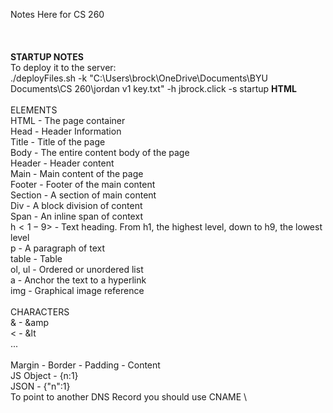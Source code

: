 Notes Here for CS 260\
\
\
\
**STARTUP NOTES**
\
To deploy it to the server:
\
./deployFiles.sh -k "C:\Users\brock\OneDrive\Documents\BYU Documents\CS 260\jordan v1 key.txt" -h jbrock.click -s startup
**HTML**\
\
ELEMENTS\
HTML - The page container\
Head - Header Information\
Title - Title of the page\
Body - The entire content body of the page\
Header - Header content\
Main - Main content of the page\
Footer - Footer of the main content\
Section - A section of main content\
Div - A block division of content\
Span - An inline span of context\
h$<1-9$> - Text heading. From h1, the highest level, down to h9, the lowest level\
p - A paragraph of text\
table - Table\
ol, ul - Ordered or unordered list\
a - Anchor the text to a hyperlink\
img - Graphical image reference\
\
CHARACTERS\
& - &amp\
< - &lt\
...
\
\
Margin - Border - Padding - Content \
JS Object - {n:1}\
JSON - {"n":1}\
To point to another DNS Record you should use CNAME \
